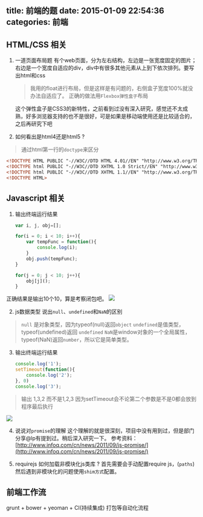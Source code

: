 title: 前端的题
date: 2015-01-09 22:54:36
categories: 前端
---


## HTML/CSS 相关

1. 一道页面布局题
    有个web页面，分为左右结构，左边是一张宽度固定的图片；右边是一个宽度自适应的div，div中有很多其他元素从上到下依次排列。要写出html和css
    > 我用的float进行布局，但是这样是有问题的，右侧盒子宽度100%就没办法自适应了。
    正确的做法用`Flexbox弹性盒子`布局
    
    这个弹性盒子是CSS3的新特性，之前看到过没有深入研究，感觉还不太成熟，好多浏览器支持的也不是很好，可是如果是移动端使用还是比较适合的，之后再研究下吧

2. 如何看出是html4还是html5 ?
> 通过html第一行的`doctype`来区分
```html
<!DOCTYPE HTML PUBLIC "-//W3C//DTD HTML 4.01//EN" "http://www.w3.org/TR/html4/strict.dtd">
<!DOCTYPE html PUBLIC "-//W3C//DTD XHTML 1.0 Strict//EN" "http://www.w3.org/TR/xhtml1/DTD/xhtml1-strict.dtd">
<!DOCTYPE html PUBLIC "-//W3C//DTD XHTML 1.1//EN" "http://www.w3.org/TR/xhtml11/DTD/xhtml11.dtd">
<!DOCTYPE HTML>
```


## Javascript 相关
1. 输出终端运行结果
    ```javascript
    var i, j, obj=[];
    
    for(i = 0; i < 10; i++){
    	var tempFunc = function(){
    		console.log(i);
    	}
    	obj.push(tempFunc);
    }
    
    for(j = 0; j < 10; j++){
    	obj[j]();
    }
    ```
正确结果是输出10个10，算是考察闭包吧。
    ![](http://images.cnitblog.com/blog/282019/201501/100050486871889)

2. js数据类型
说出`null`、`undefined`和`NaN`的区别
> `null` 是对象类型，因为typeof(null)返回`object`
`undefined`是值类型， typeof(undefined)返回 `undefined`
`NaN`是window对象的一个全局属性，typeof(NaN)返回`number`，所以它是简单类型。

3. 输出终端运行结果
    ```javascript
    console.log('1');
    setTimeout(function(){
    	console.log('2');
    }, 0)
    console.log('3');
    ```
> 输出 1,3,2 而不是1,2,3 因为setTimeout会不论第二个参数是不是0都会放到程序最后执行

![](http://images.cnitblog.com/blog/282019/201501/100051337659883)

4. 说说对`promise`的理解
    这个理解的就是很深刻，项目中没有用到过，但是部门分享@lp有提到过。稍后深入研究一下。
参考资料：[http://www.infoq.com/cn/news/2011/09/js-promise/](http://www.infoq.com/cn/news/2011/09/js-promise/)

5. requirejs 如何加载非模块化js类库 ?
首先需要会手动配置require js，(`paths`)然后遇到非模块化的问题使用`shim方式`配置。    


## 前端工作流
grunt + bower + yeoman + CI(持续集成) 打包等自动化流程


